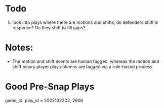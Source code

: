 # Todo
1. look into plays where there are motions and shifts, do defenders shift in response? Do they shift to fill gaps?


# Notes:
* The motion and shift events are human tagged, whereas the motion and shift binary player play columns are tagged via a rule-based process


# Good Pre-Snap Plays
game_id, play_id = 2022102302, 2606